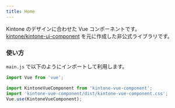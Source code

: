 ```yaml
---
title: Home
---
```


Kintone のデザインに合わせた Vue コンポーネントです。  
[kintone/kintone-ui-component](https://github.com/kintone/kintone-ui-component) を元に作成した非公式ライブラリです。

### 使い方

`main.js` で以下のようにインポートして利用します。

```js
import Vue from 'vue';

import KintoneVueComponent from 'kintone-vue-component';
import 'kintone-vue-component/dist/kintone-vue-component.css';
Vue.use(KintoneVueComponent);
```
